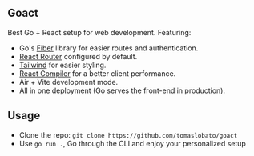 ## Goact
Best Go + React setup for web development.
Featuring:
- Go's [Fiber](https://gofiber.io) library for easier routes and authentication.
- [React Router](https://reactrouter.com) configured by default.
- [Tailwind](https://tailwindcss.com) for easier styling.
- [React Compiler](https://react.dev/learn/react-compiler) for a better client performance.
- Air + Vite development mode.
- All in one deployment (Go serves the front-end in production).

## Usage
- Clone the repo: `git clone https://github.com/tomaslobato/goact`
- Use `go run .`, Go through the CLI and enjoy your personalized setup
